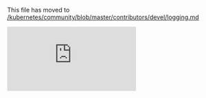This file has moved to [/kubernetes/community/blob/master/contributors/devel/logging.md](https://github.com/kubernetes/community/blob/master/contributors/devel/logging.md)


<!-- BEGIN MUNGE: GENERATED_ANALYTICS -->
[![Analytics](https://kubernetes-site.appspot.com/UA-36037335-10/GitHub/docs/devel/logging.md?pixel)]()
<!-- END MUNGE: GENERATED_ANALYTICS -->
